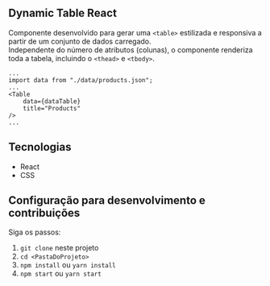 ## Dynamic Table React

Componente desenvolvido para gerar uma `<table>` estilizada e responsiva a partir de um conjunto de dados carregado.\
Independente do número de atributos (colunas), o componente renderiza toda a tabela, incluindo o `<thead>` e `<tbody>`.

```
...
import data from "./data/products.json";
...
<Table
    data={dataTable}
    title="Products"
/>
...
```

## Tecnologias

-   React
-   CSS

## Configuração para desenvolvimento e contribuições

Siga os passos:

1. `git clone` neste projeto
2. `cd <PastaDoProjeto>`
3. `npm install` ou `yarn install`
4. `npm start` ou `yarn start`
